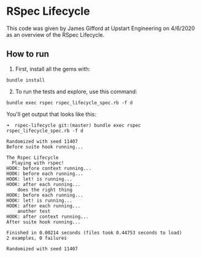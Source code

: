 # RSpec Lifecycle

This code was given by James Gifford at Upstart Engineering on 4/6/2020 as an
overview of the RSpec Lifecycle.

## How to run

1. First, install all the gems with:

```
bundle install
```

2. To run the tests and explore, use this command:

```
bundle exec rspec rspec_lifecycle_spec.rb -f d

```

You'll get output that looks like this:

```
➜  rspec-lifecycle git:(master) bundle exec rspec rspec_lifecycle_spec.rb -f d

Randomized with seed 11407
Before suite hook running...

The Rspec Lifecycle
  Playing with rspec!
HOOK: before context running...
HOOK: before each running...
HOOK: let! is running...
HOOK: after each running...
    does the right thing
HOOK: before each running...
HOOK: let! is running...
HOOK: after each running...
    another test
HOOK: after context running...
After suite hook running...

Finished in 0.00214 seconds (files took 0.44753 seconds to load)
2 examples, 0 failures

Randomized with seed 11407
```
